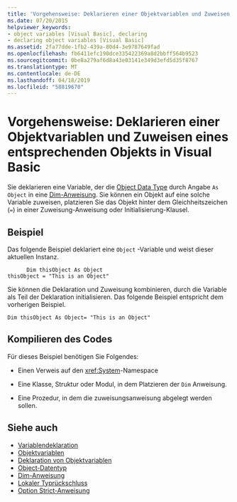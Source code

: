 ```yaml
---
title: 'Vorgehensweise: Deklarieren einer Objektvariablen und Zuweisen eines entsprechenden Objekts in Visual Basic'
ms.date: 07/20/2015
helpviewer_keywords:
- object variables [Visual Basic], declaring
- declaring object variables [Visual Basic]
ms.assetid: 2fa77dde-1fb2-439a-80d4-3e9787649fad
ms.openlocfilehash: fb6411efc190dce335422369a8d2bbff564b9523
ms.sourcegitcommit: 0be8a279af6d8a43e03141e349d3efd5d35f8767
ms.translationtype: MT
ms.contentlocale: de-DE
ms.lasthandoff: 04/18/2019
ms.locfileid: "58819670"
---
```

# <a name="how-to-declare-an-object-variable-and-assign-an-object-to-it-in-visual-basic"></a>Vorgehensweise: Deklarieren einer Objektvariablen und Zuweisen eines entsprechenden Objekts in Visual Basic
Sie deklarieren eine Variable, der die [Object Data Type](../../../../visual-basic/language-reference/data-types/object-data-type.md) durch Angabe `As Object` in eine [Dim-Anweisung](../../../../visual-basic/language-reference/statements/dim-statement.md). Sie können ein Objekt auf eine solche Variable zuweisen, platzieren Sie das Objekt hinter dem Gleichheitszeichen (`=`) in einer Zuweisung-Anweisung oder Initialisierung-Klausel.  
  
## <a name="example"></a>Beispiel  
 Das folgende Beispiel deklariert eine `Object` -Variable und weist dieser aktuellen Instanz.  
  
```  
      Dim thisObject As Object  
thisObject = "This is an Object"  
```  
  
 Sie können die Deklaration und Zuweisung kombinieren, durch die Variable als Teil der Deklaration initialisieren. Das folgende Beispiel entspricht dem vorherigen Beispiel.  
  
```  
Dim thisObject As Object= "This is an Object"  
```  
  
## <a name="compiling-the-code"></a>Kompilieren des Codes  
 Für dieses Beispiel benötigen Sie Folgendes:  
  
-   Einen Verweis auf den <xref:System>-Namespace  
  
-   Eine Klasse, Struktur oder Modul, in dem Platzieren der `Dim` Anweisung.  
  
-   Eine Prozedur, in dem die zuweisungsanweisung abgelegt werden sollen.  
  
## <a name="see-also"></a>Siehe auch

- [Variablendeklaration](../../../../visual-basic/programming-guide/language-features/variables/variable-declaration.md)
- [Objektvariablen](../../../../visual-basic/programming-guide/language-features/variables/object-variables.md)
- [Deklaration von Objektvariablen](../../../../visual-basic/programming-guide/language-features/variables/object-variable-declaration.md)
- [Object-Datentyp](../../../../visual-basic/language-reference/data-types/object-data-type.md)
- [Dim-Anweisung](../../../../visual-basic/language-reference/statements/dim-statement.md)
- [Lokaler Typrückschluss](../../../../visual-basic/programming-guide/language-features/variables/local-type-inference.md)
- [Option Strict-Anweisung](../../../../visual-basic/language-reference/statements/option-strict-statement.md)
